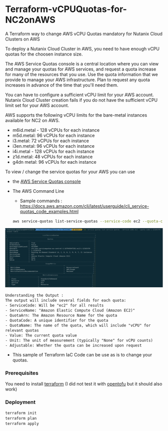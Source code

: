 # Terraform-vCPUQuotas-for-NC2onAWS
A Terraform way to change AWS vCPU Quotas mandatory for Nutanix Cloud Clusters on AWS

To deploy a Nutanix Cloud Cluster in AWS, you need to have enough vCPU quotas for the choosen instance size.

The AWS Service Quotas console is a central location where you can view and manage your quotas for AWS services, and request a quota increase for many of the resources that you use. Use the quota information that we provide to manage your AWS infrastructure. Plan to request any quota increases in advance of the time that you'll need them.

You can have to configure a sufficient vCPU limit for your AWS account. Nutanix Cloud Cluster creation fails if you do not have the sufficient vCPU limit set for your AWS account.

AWS supports the following vCPU limits for the bare-metal instances available for NC2 on AWS.

- m6id.metal - 128 vCPUs for each instance
- m5d.metal: 96 vCPUs for each instance
- i3.metal: 72 vCPUs for each instance
- i3en.metal: 96 vCPUs for each instance
- i4i.metal - 128 vCPUs for each instance
- z1d.metal: 48 vCPUs for each instance
- g4dn metal: 96 vCPUs for each instance

To view / change the service quotas for your AWS you can use 

- the [AWS Service Quotas console](https://console.aws.amazon.com/servicequotas/home/services/ec2/quotas/)


- The AWS Command Line
    - Sample commands : https://docs.aws.amazon.com/cli/latest/userguide/cli_service-quotas_code_examples.html


    ```bash
    aws service-quotas list-service-quotas --service-code ec2 --quota-code L-1216C47A --output table

    ```

<img width='600' src='./images/AWSCLIQuotasEC2.png'/> 


    Understanding the Output :
    The output will include several fields for each quota:
    - ServiceCode: Will be "ec2" for all results
    - ServiceName: "Amazon Elastic Compute Cloud (Amazon EC2)"
    - QuotaArn: The Amazon Resource Name for the quota
    - QuotaCode: A unique identifier for the quota
    - QuotaName: The name of the quota, which will include "vCPU" for relevant quotas
    - Value: The current quota value
    - Unit: The unit of measurement (typically "None" for vCPU counts)
    - Adjustable: Whether the quota can be increased upon request



- This sample of Terraform IaC Code can be use as is to change your quotas.

### Prerequisites

You need to install [terraform](https://developer.hashicorp.com/terraform/tutorials/aws-get-started/install-cli ) (I did not test it with [opentofu](https://opentofu.org/docs/intro/install/) but it should also work)


### Deployment

  ```bash
  terraform init
  terraform plan 
  terraform apply
  ```
